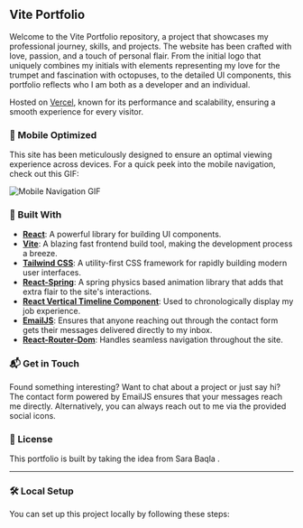 ## Vite Portfolio

Welcome to the Vite Portfolio repository, a project that showcases my professional journey, skills, and projects. The website has been crafted with love, passion, and a touch of personal flair. From the initial logo that uniquely combines my initials with elements representing my love for the trumpet and fascination with octopuses, to the detailed UI components, this portfolio reflects who I am both as a developer and an individual.

 

 

Hosted on [Vercel](https://vercel.com/), known for its performance and scalability, ensuring a smooth experience for every visitor.


### 📱 Mobile Optimized

This site has been meticulously designed to ensure an optimal viewing experience across devices. For a quick peek into the mobile navigation, check out this GIF:

![Mobile Navigation GIF](./public/images/portfolio-demo.gif)

### 🔧 Built With

- [**React**](https://react.dev/): A powerful library for building UI components.
- [**Vite**](https://vitejs.dev/): A blazing fast frontend build tool, making the development process a breeze.
- [**Tailwind CSS**](https://tailwindcss.com/): A utility-first CSS framework for rapidly building modern user interfaces.
- [**React-Spring**](https://www.react-spring.dev/): A spring physics based animation library that adds that extra flair to the site's interactions.
- [**React Vertical Timeline Component**](https://www.npmjs.com/package/react-vertical-timeline-component): Used to chronologically display my job experience.
- [**EmailJS**](https://www.emailjs.com/): Ensures that anyone reaching out through the contact form gets their messages delivered directly to my inbox.
- [**React-Router-Dom**](https://reactrouter.com/en/main): Handles seamless navigation throughout the site.

 
### 📬 Get in Touch

Found something interesting? Want to chat about a project or just say hi? The contact form powered by EmailJS ensures that your messages reach me directly. Alternatively, you can always reach out to me via the provided social icons.

### 📜 License

This portfolio is built by taking the idea from Sara Baqla . 

---
### 🛠️ Local Setup

You can set up this project locally by following these steps:

 

